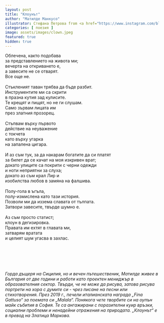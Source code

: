 ```yaml
---
layout: post
title: "Клоунът"
author: "Матилде Манкусо"
illustrator: Стефана Петрова from <a href="https://www.instagram.com/blue_scratch/">@blue_scratch<a/> 
categories: [ поезия ]
image: assets/images/clown.jpeg
featured: true
hidden: true
---
```

<p>
  Облечена, както подобава<br>
  за представлението на живота ми;<br>
  вечерта на откриването е,<br>
  а завесите не се отварят.<br>
  Все още не.<br>
  <br>
  Стъкленият таван трябва да бъде разбит.<br>
  Инструментите ми са скрити<br>
  в празна кутия зад кулисите.<br>
  Те крещят и пищят, но не ги слушам.<br>
  Само зървам лицата им<br>
  през златния прозорец.<br>
  <br>
  Стъпвам върху първото<br>
  действие на неуважение<br>
  с токчета<br>
  като върху угарка<br>
  на запалена цигара.<br>
  <br>
  И аз съм тук, за да накарам богатите да си платят<br>
  за билет да се качат на моя изкривен врат;<br>
  докато улиците са покрити с черни одежди<br>
  и ноти неприятни за слуха;<br>
  докато аз съм крал Лир и<br>
  изобилства любов в замяна на фалшива.<br>
  <br>
  Полу-гола в ъгъла,<br>
  полу-измислена като тази история.<br>
  Позволи ми да иззема славата от тълпата.<br>
  Затвори завесите, твърде шумно е.<br>
  <br>
  Аз съм просто статист;<br>
  клоун в дегизировка.<br>
  Правата им ехтят в главата ми,<br>
  затварям вратата<br>
  и целият шум угасва в захлас.<br>                    
</p>
<br>
<br>
<br>
<br>
<br>
<em>Горда дъщеря на Сицилия, но и вечен пътешественик, Матилде живее в България от две години и работи като проектен мениджър в образователния сектор. Твърди, че не може да рисува, затова рисува портрети на хора с думите си - чрез писане на песни или стихотворения. През 2019 г., печели италианската награда „Fina Gattuso“ за поемата си „Malala“. Понякога чете творбите си на оупън майк събития в София. Те са ангажирани с поразителни куир връзки, социални проблеми и ненадейни отражения на природата.
</em>
<em>„Клоунът“ е в превод на Златица Маркова.</em>
